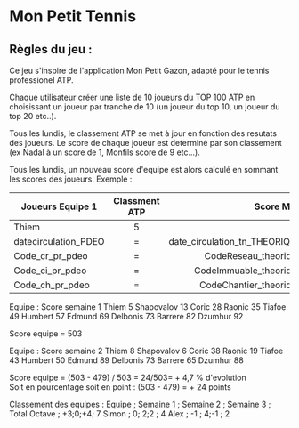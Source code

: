 # Mon Petit Tennis
## Règles du jeu  : 
Ce jeu s'inspire de l'application Mon Petit Gazon, adapté pour le tennis professionel ATP.

Chaque utilisateur créer une liste de 10 joueurs du TOP 100 ATP en choisissant un joueur par tranche de 10 (un joueur du top 10, un joueur du top 20 etc..).

Tous les lundis, le classement ATP se met à jour en fonction des resutats des joueurs. 
Le score de chaque joueur est determiné par son classement (ex Nadal à un score de 1, Monfils score de 9 etc...).

Tous les lundis, un nouveau score d'equipe est alors calculé en sommant les scores des joueurs.
Exemple : 

 | Joueurs Equipe 1| Classment ATP| Score MPT|
 | -------|:------:| -----:|
 | Thiem| 5 | 5 |
 | datecirculation_PDEO| =| date_circulation_tn_THEORIQUE|
 | Code_cr_pr_pdeo | =| CodeReseau_theorique|
 | Code_ci_pr_pdeo | =| CodeImmuable_theorique|
 | Code_ch_pr_pdeo | =| CodeChantier_theorique|
Equipe : Score semaine 1 
Thiem 5
Shapovalov 13
Coric 28
Raonic 35
Tiafoe 49
Humbert 57 
Edmund 69
Delbonis 73 
Barrere 82 
Dzumhur 92 

Score equipe =  503 

Equipe : Score semaine 2
Thiem 8
Shapovalov 6
Coric 38
Raonic 19
Tiafoe 43
Humbert 50 
Edmund 89
Delbonis 73 
Barrere 65
Dzumhur 88

Score equipe =  (503 - 479) / 503 = 24/503= + 4,7 % d'evolution  
Soit en pourcentage soit en point : (503 - 479) = + 24 points 

Classement des equipes : 
Equipe ; Semaine 1 ; Semaine 2 ; Semaine 3 ; Total 
Octave ; +3;0;+4; 7
Simon ; 0; 2;2 ; 4
Alex ; -1 ; 4;-1 ; 2

